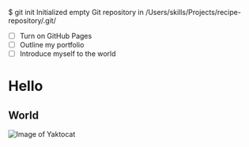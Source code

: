 $ git init
Initialized empty Git repository in /Users/skills/Projects/recipe-repository/.git/
- [ ] Turn on GitHub Pages
- [ ] Outline my portfolio
- [ ] Introduce myself to the world
# Hello
## World
![Image of Yaktocat](https://octodex.github.com/images/yaktocat.png)
